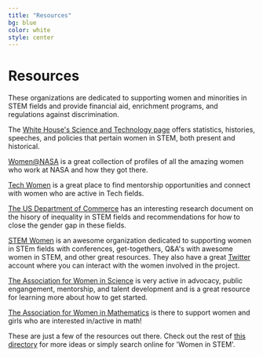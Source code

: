 ```yaml
---
title: "Resources"
bg: blue
color: white
style: center
---
```


# Resources

These organizations are dedicated to supporting women and minorities in STEM fields and provide financial aid, enrichment programs, and regulations against discrimination. 

The  <a href="https://www.whitehouse.gov/administration/eop/ostp/women">White House's Science and Technology page</a> offers statistics, histories, speeches, and policies that pertain women in STEM, both present and historical. 

<a href="http://women.nasa.gov/">Women@NASA</a> is a great collection of profiles of all the amazing women who work at NASA and how they got there. 

<a href="http://www.techwomen.org/">Tech Women</a> is a great place to find mentorship opportunities and connect with women who are active in Tech fields. 

<a href="http://www.esa.doc.gov/sites/default/files/womeninstemagaptoinnovation8311.pdf">The US Department of Commerce</a> has an interesting research document on the hisory of inequality in STEM fields and recommendations for how to close the gender gap in these fields. 

<a href="http://www.stemwomen.net/">STEM Women</a> is an awesome organization dedicated to supporting women in STEm fields with conferences, get-togethers, Q&A's with awesome women in STEM, and other great resources. They also have a great <a href="https://twitter.com/stemwomen">Twitter</a> account where you can interact with the women involved in the project.

<a href="http://www.awis.org/">The Association for Women in Science</a> is very active in advocacy, public engangement, mentorship, and talent development and is a great resource for learning more about how to get started. 

<a href="https://sites.google.com/site/awmmath/home">The Association for Women in Mathematics</a> is there to support women and girls who are interested in/active in math!

These are just a few of the resources out there. Check out the rest of <a href="http://www.onlineuniversities.com/blog/2012/10/40-important-online-resources-women-stem/">this directory</a> for more ideas or simply search online for 'Women in STEM'. 

